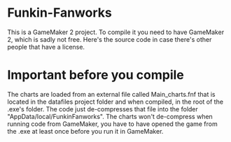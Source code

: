 # Funkin-Fanworks
This is a GameMaker 2 project. To compile it you need to have GameMaker 2, which is sadly not free. Here's the source code in case there's other people that have a license.

# Important before you compile
The charts are loaded from an external file called Main_charts.fnf that is located in the datafiles project folder and when compiled, in the root of the .exe's folder.
The code just de-compresses that file into the folder "AppData/local/FunkinFanworks". The charts won't de-compress when running code from GameMaker, you have to have opened the game from the .exe at least once before you run it in GameMaker.
